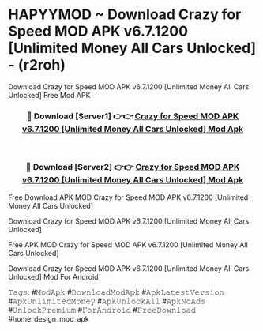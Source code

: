 # HAPYYMOD ~ Download Crazy for Speed MOD APK v6.7.1200 [Unlimited Money All Cars Unlocked] - (r2roh)
Download Crazy for Speed MOD APK v6.7.1200 [Unlimited Money All Cars Unlocked] Free Mod APK

<div align="center">
<h3>🔴 Download [Server1] 👉👉 <a href="https://apk-comot.site?title=Crazy_for_Speed_MOD_APK_v6.7.1200_[Unlimited_Money_All_Cars_Unlocked]">Crazy for Speed MOD APK v6.7.1200 [Unlimited Money All Cars Unlocked] Mod Apk</a></h3><br>

<h3>🔴 Download [Server2] 👉👉 <a href="https://apk-comot.site?title=Crazy_for_Speed_MOD_APK_v6.7.1200_[Unlimited_Money_All_Cars_Unlocked]">Crazy for Speed MOD APK v6.7.1200 [Unlimited Money All Cars Unlocked] Mod Apk</a></h3>
</div>


Free Download APK MOD Crazy for Speed MOD APK v6.7.1200 [Unlimited Money All Cars Unlocked]

Download Crazy for Speed MOD APK v6.7.1200 [Unlimited Money All Cars Unlocked] 

Free APK MOD Crazy for Speed MOD APK v6.7.1200 [Unlimited Money All Cars Unlocked] 

Download Crazy for Speed MOD APK v6.7.1200 [Unlimited Money All Cars Unlocked] Mod For Android

𝚃𝚊𝚐𝚜: #𝙼𝚘𝚍𝙰𝚙𝚔 #𝙳𝚘𝚠𝚗𝚕𝚘𝚊𝚍𝙼𝚘𝚍𝙰𝚙𝚔 #𝙰𝚙𝚔𝙻𝚊𝚝𝚎𝚜𝚝𝚅𝚎𝚛𝚜𝚒𝚘𝚗 #𝙰𝚙𝚔𝚄𝚗𝚕𝚒𝚖𝚒𝚝𝚎𝚍𝙼𝚘𝚗𝚎𝚢 #𝙰𝚙𝚔𝚄𝚗𝚕𝚘𝚌𝚔𝙰𝚕𝚕 #𝙰𝚙𝚔𝙽𝚘𝙰𝚍𝚜 #𝚄𝚗𝚕𝚘𝚌𝚔𝙿𝚛𝚎𝚖𝚒𝚞𝚖 #𝙵𝚘𝚛𝙰𝚗𝚍𝚛𝚘𝚒𝚍 #𝙵𝚛𝚎𝚎𝙳𝚘𝚠𝚗𝚕𝚘𝚊𝚍 #home_design_mod_apk